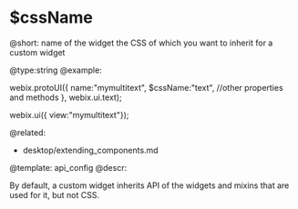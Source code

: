 $cssName
=============

@short:  name of the widget the CSS of which you want to inherit for a custom widget
	

@type:string
@example:

webix.protoUI({
	name:"mymultitext",
    $cssName:"text",
    //other properties and methods
}, webix.ui.text);

webix.ui({ view:"mymultitext"});

@related:
- desktop/extending_components.md

@template:	api_config
@descr:


By default, a custom widget inherits API of the widgets and mixins that are used for it, but not CSS. 


